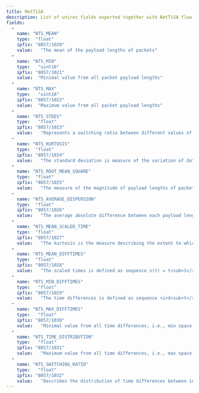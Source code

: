 ```yaml
---
title: NetTiSA
description: List of unirec fields exported together with NetTiSA flow fields on interface by nettisa plugin.
fields:
  -
    name: "NTS_MEAN"
    type:  "float"
    ipfix: "8057/1020"
    value:   "The mean of the payload lengths of packets"
  -
    name: "NTS_MIN"
    type:   "uint16"
    ipfix: "8057/1021"
    value:  "Minimal value from all packet payload lengths"
  -
    name: "NTS_MAX"
    type:   "uint16"
    ipfix: "8057/1022"
    value:  "Maximum value from all packet payload lengths"
  -
    name: "NTS_STDEV"
    type:   "float"
    ipfix: "8057/1023"
    value:   "Represents a switching ratio between different values of the sequence of observation."
  -
    name: "NTS_KURTOSIS"
    type:  "float"
    ipfix: "8057/1024"
    value:   "The standard deviation is measure of the variation of data from the mean."
  -
    name: "NTS_ROOT_MEAN_SQUARE"
    type:  "float"
    ipfix: "8057/1025"
    value:   "The measure of the magnitude of payload lengths of packets."
  -
    name: "NTS_AVERAGE_DISPERSION"
    type:  "float"
    ipfix: "8057/1026"
    value:   "The average absolute difference between each payload length of packet and the mean value."
  -
    name: "NTS_MEAN_SCALED_TIME"
    type:  "float"
    ipfix: "8057/1027"
    value:   "The kurtosis is the measure describing the extent to which the tails of a distribution differ from the tails of a normal distribution."
  -
    name: "NTS_MEAN_DIFFTIMES"
    type:  "float"
    ipfix: "8057/1028"
    value:   "The scaled times is defined as sequence s(t) = t<sub>1</sub> − t<sub>1</sub> , t<sub>2</sub> − t<sub>1</sub> , … , t<sub>n</sub> − t<sub>1</sub> . We compute the mean of the value with same method as for feature <i>Mean</i>."
  -
    name: "NTS_MIN_DIFFTIMES"
    type:   "float"
    ipfix: "8057/1029"
    value:   "The time differences is defined as sequence <i>d<sub>t</sub></i> = t<sub>j</sub> - t<sub>i</sub> | j = i + 1, i in 1, 2, ... n - 1. We compute the mean of the value with same method as for feature <i>Mean</i>."
  -
    name: "NTS_MAX_DIFFTIMES"
    type:   "float"
    ipfix: "8057/1030"
    value:   "Minimal value from all time differences, i.e., min space between packets."
  -
    name: "NTS_TIME_DISTRIBUTION"
    type:   "float"
    ipfix: "8057/1031"
    value:   "Maximum value from all time differences, i.e., max space between packets."
  -
    name: "NTS_SWITCHING_RATIO"
    type:   "float"
    ipfix: "8057/1032"
    value:   "Describes the distribution of time differences between individual packets."
---
```

